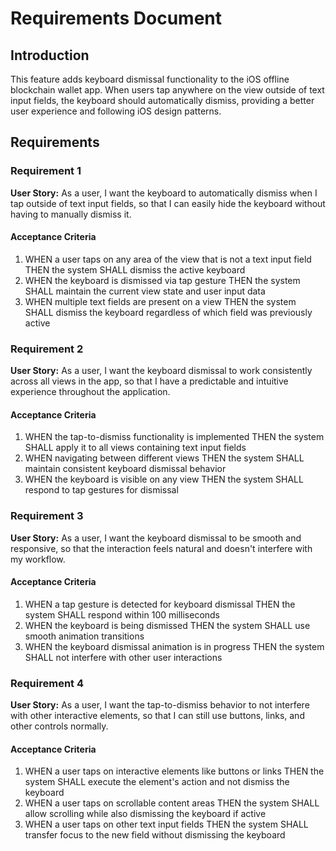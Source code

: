 # Requirements Document

## Introduction

This feature adds keyboard dismissal functionality to the iOS offline blockchain wallet app. When users tap anywhere on the view outside of text input fields, the keyboard should automatically dismiss, providing a better user experience and following iOS design patterns.

## Requirements

### Requirement 1

**User Story:** As a user, I want the keyboard to automatically dismiss when I tap outside of text input fields, so that I can easily hide the keyboard without having to manually dismiss it.

#### Acceptance Criteria

1. WHEN a user taps on any area of the view that is not a text input field THEN the system SHALL dismiss the active keyboard
2. WHEN the keyboard is dismissed via tap gesture THEN the system SHALL maintain the current view state and user input data
3. WHEN multiple text fields are present on a view THEN the system SHALL dismiss the keyboard regardless of which field was previously active

### Requirement 2

**User Story:** As a user, I want the keyboard dismissal to work consistently across all views in the app, so that I have a predictable and intuitive experience throughout the application.

#### Acceptance Criteria

1. WHEN the tap-to-dismiss functionality is implemented THEN the system SHALL apply it to all views containing text input fields
2. WHEN navigating between different views THEN the system SHALL maintain consistent keyboard dismissal behavior
3. WHEN the keyboard is visible on any view THEN the system SHALL respond to tap gestures for dismissal

### Requirement 3

**User Story:** As a user, I want the keyboard dismissal to be smooth and responsive, so that the interaction feels natural and doesn't interfere with my workflow.

#### Acceptance Criteria

1. WHEN a tap gesture is detected for keyboard dismissal THEN the system SHALL respond within 100 milliseconds
2. WHEN the keyboard is being dismissed THEN the system SHALL use smooth animation transitions
3. WHEN the keyboard dismissal animation is in progress THEN the system SHALL not interfere with other user interactions

### Requirement 4

**User Story:** As a user, I want the tap-to-dismiss behavior to not interfere with other interactive elements, so that I can still use buttons, links, and other controls normally.

#### Acceptance Criteria

1. WHEN a user taps on interactive elements like buttons or links THEN the system SHALL execute the element's action and not dismiss the keyboard
2. WHEN a user taps on scrollable content areas THEN the system SHALL allow scrolling while also dismissing the keyboard if active
3. WHEN a user taps on other text input fields THEN the system SHALL transfer focus to the new field without dismissing the keyboard